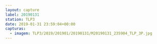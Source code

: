 ```yaml
---
layout: capture
label: 20190131
station: TLP3
date: 2019-01-31 23:59:04+00:00
capturas:
  - imagem: TLP3/2019/201901/20190131/M20190131_235904_TLP_3P.jpg
---
```

